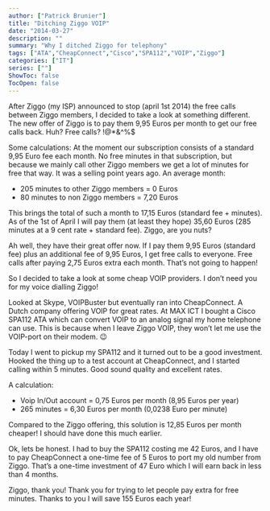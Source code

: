 ```yaml
---
author: ["Patrick Brunier"]
title: "Ditching Ziggo VOIP"
date: "2014-03-27"
description: ""
summary: "Why I ditched Ziggo for telephony"
tags: ["ATA","CheapConnect","Cisco","SPA112","VOIP","Ziggo"]
categories: ["IT"]
series: [""]
ShowToc: false
TocOpen: false
---
```



After Ziggo (my ISP) announced to stop (april 1st 2014) the free calls between Ziggo members, I decided to take a look at something different. The new offer of Ziggo is to pay them 9,95 Euros per month to get our free calls back. Huh? Free calls? !@*&^%$

Some calculations:
At the moment our subscription consists of a standard 9,95 Euro fee each month. No free minutes in that subscription, but because we mainly call other Ziggo members we get a lot of minutes for free that way. It was a selling point years ago.
An average month:

* 205 minutes to other Ziggo members = 0 Euros
* 80 minutes to non Ziggo members = 7,20 Euros

This brings the total of such a month to 17,15 Euros (standard fee + minutes).
As of the 1st of April I will pay them (at least they hope) 35,60 Euros (285 minutes at a 9 cent rate + standard fee). Ziggo, are you nuts?

Ah well, they have their great offer now. If I pay them 9,95 Euros (standard fee) plus an additional fee of 9,95 Euros, I get free calls to everyone. Free calls after paying 2,75 Euros extra each month. That’s not going to happen!

So I decided to take a look at some cheap VOIP providers. I don’t need you for my voice dialling Ziggo!

Looked at Skype, VOIPBuster but eventually ran into CheapConnect. A Dutch company offering VOIP for great rates. At MAX ICT I bought a Cisco SPA112 ATA which can convert VOIP to an analog signal my home telephone can use. This is because when I leave Ziggo VOIP, they won’t let me use the VOIP-port on their modem. 😉

Today I went to pickup my SPA112 and it turned out to be a good investment. Hooked the thing up to a test account at CheapConnect, and I started calling within 5 minutes. Good sound quality and excellent rates.

A calculation:

* Voip In/Out account = 0,75 Euros per month (8,95 Euros per year)
* 265 minutes = 6,30 Euros per month (0,0238 Euro per minute)

Compared to the Ziggo offering, this solution is 12,85 Euros per month cheaper! I should have done this much earlier.

Ok, lets be honest. I had to buy the SPA112 costing me 42 Euros, and I have to pay CheapConnect a one-time fee of 5 Euros to port my old number from Ziggo. That’s a one-time investment of 47 Euro which I will earn back in less than 4 months.

Ziggo, thank you! Thank you for trying to let people pay extra for free minutes. Thanks to you I will save 155 Euros each year!

